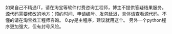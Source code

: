 如果自己不精通IT，请在淘宝等软件付费咨询工程师，博主不提供答疑结果服务。
源代码需要修改的地方：预约时间、申请编号、发包延迟，具体请查看源代码，不懂的请在淘宝找工程师咨询。
0.py是主程序，建议就用这个。
另外一个python程序更加强大，但有封号风险。
